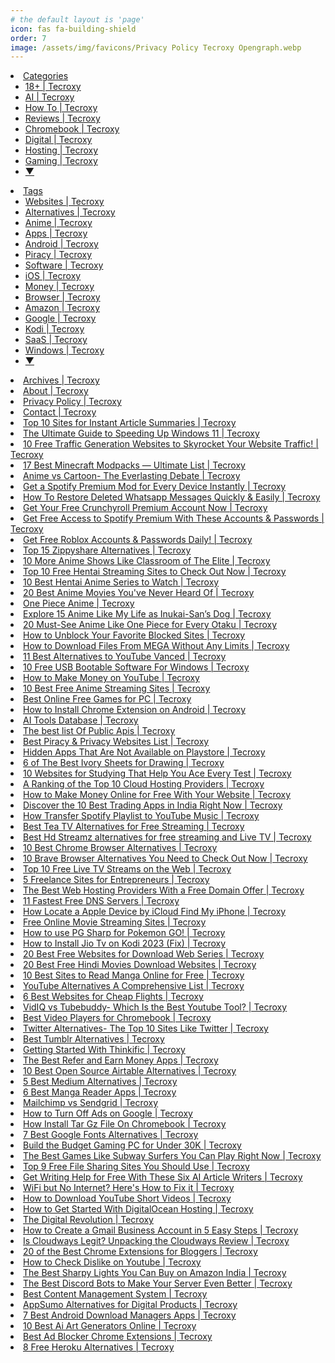```yaml
---
# the default layout is 'page'
icon: fas fa-building-shield
order: 7
image: /assets/img/favicons/Privacy Policy Tecroxy Opengraph.webp
---
```


<!DOCTYPE HTML>

<li><a href="#" onclick="return false">Categories</a><ul>
<li><a href="https://tecroxy.com/categories/18/">18+ | Tecroxy</a></li>
<li><a href="https://tecroxy.com/categories/ai/">AI | Tecroxy</a></li>
<li><a href="https://tecroxy.com/categories/how-to/">How To | Tecroxy</a></li>
<li><a href="https://tecroxy.com/categories/reviews/">Reviews | Tecroxy</a></li>
<li><a href="https://tecroxy.com/categories/chromebook/">Chromebook | Tecroxy</a></li>
<li class="collapsed_item"><a href="https://tecroxy.com/categories/digital/">Digital | Tecroxy</a></li>
<li class="collapsed_item"><a href="https://tecroxy.com/categories/hosting/">Hosting | Tecroxy</a></li>
<li class="collapsed_item"><a href="https://tecroxy.com/categories/gaming/">Gaming | Tecroxy</a></li>
<li class="expand_items"><a href="#"> &#x25BC; </a></li>
</ul>
</li>
<li><a href="#" onclick="return false">Tags</a><ul>
<li><a href="https://tecroxy.com/tags/websites/">Websites | Tecroxy</a></li>
<li><a href="https://tecroxy.com/tags/alternatives/">Alternatives | Tecroxy</a></li>
<li><a href="https://tecroxy.com/tags/anime/">Anime | Tecroxy</a></li>
<li><a href="https://tecroxy.com/tags/apps/">Apps | Tecroxy</a></li>
<li><a href="https://tecroxy.com/tags/android/">Android | Tecroxy</a></li>
<li class="collapsed_item"><a href="https://tecroxy.com/tags/piracy/">Piracy | Tecroxy</a></li>
<li class="collapsed_item"><a href="https://tecroxy.com/tags/software/">Software | Tecroxy</a></li>
<li class="collapsed_item"><a href="https://tecroxy.com/tags/ios/">iOS | Tecroxy</a></li>
<li class="collapsed_item"><a href="https://tecroxy.com/tags/money/">Money | Tecroxy</a></li>
<li class="collapsed_item"><a href="https://tecroxy.com/tags/browser/">Browser | Tecroxy</a></li>
<li class="collapsed_item"><a href="https://tecroxy.com/tags/amazon/">Amazon | Tecroxy</a></li>
<li class="collapsed_item"><a href="https://tecroxy.com/tags/google/">Google | Tecroxy</a></li>
<li class="collapsed_item"><a href="https://tecroxy.com/tags/kodi/">Kodi | Tecroxy</a></li>
<li class="collapsed_item"><a href="https://tecroxy.com/tags/saas/">SaaS | Tecroxy</a></li>
<li class="collapsed_item"><a href="https://tecroxy.com/tags/windows/">Windows | Tecroxy</a></li>
<li class="expand_items"><a href="#"> &#x25BC; </a></li>
</ul>
</li>
<li><a href="https://tecroxy.com/archives">Archives | Tecroxy</a></li>
<li><a href="https://tecroxy.com/about">About | Tecroxy</a></li>
<li><a href="https://tecroxy.com/privacy-policy">Privacy Policy | Tecroxy</a></li>
<li><a href="https://tecroxy.com/contact">Contact | Tecroxy</a></li>
<li><a href="https://tecroxy.com/sites-for-instant-article-summaries">Top 10 Sites for Instant Article Summaries | Tecroxy</a></li>
<li><a href="https://tecroxy.com/how-to-speed-up-windows-11">The Ultimate Guide to Speeding Up Windows 11 | Tecroxy</a></li>
<li><a href="https://tecroxy.com/free-website-traffic-generators">10 Free Traffic Generation Websites to Skyrocket Your Website Traffic! | Tecroxy</a></li>
<li><a href="https://tecroxy.com/best-minecraft-modpacks">17 Best Minecraft Modpacks — Ultimate List | Tecroxy</a></li>
<li><a href="https://tecroxy.com/anime-vs-cartoon">Anime vs Cartoon- The Everlasting Debate | Tecroxy</a></li>
<li><a href="https://tecroxy.com/spotify-music-premium-mod">Get a Spotify Premium Mod for Every Device Instantly | Tecroxy</a></li>
<li><a href="https://tecroxy.com/how-to-recover-deleted-whatsapp-messages">How To Restore Deleted Whatsapp Messages Quickly & Easily | Tecroxy</a></li>
<li><a href="https://tecroxy.com/free-crunchyroll-accounts">Get Your Free Crunchyroll Premium Account Now | Tecroxy</a></li>
<li><a href="https://tecroxy.com/free-spotify-accounts">Get Free Access to Spotify Premium With These Accounts & Passwords | Tecroxy</a></li>
<li><a href="https://tecroxy.com/free-roblox-accounts">Get Free Roblox Accounts & Passwords Daily! | Tecroxy</a></li>
<li><a href="https://tecroxy.com/zippyshare-alternatives">Top 15 Zippyshare Alternatives | Tecroxy</a></li>
<li><a href="https://tecroxy.com/10-best-anime-like-classroom-of-the-elite">10 More Anime Shows Like Classroom of The Elite | Tecroxy</a></li>
<li><a href="https://tecroxy.com/free-hentai-streaming-websites">Top 10 Free Hentai Streaming Sites to Check Out Now | Tecroxy</a></li>
<li><a href="https://tecroxy.com/best-hentai-anime">10 Best Hentai Anime Series to Watch | Tecroxy</a></li>
<li><a href="https://tecroxy.com/20-best-underrated-anime-movies">20 Best Anime Movies You've Never Heard Of | Tecroxy</a></li>
<li><a href="https://tecroxy.com/one-piece">One Piece Anime | Tecroxy</a></li>
<li><a href="https://tecroxy.com/anime-like-my-life-as-inukai-sans-dog">Explore 15 Anime Like My Life as Inukai-San’s Dog | Tecroxy</a></li>
<li><a href="https://tecroxy.com/anime-like-one-piece">20 Must-See Anime Like One Piece for Every Otaku | Tecroxy</a></li>
<li><a href="https://tecroxy.com/how-to-unblock-websites">How to Unblock Your Favorite Blocked Sites | Tecroxy</a></li>
<li><a href="https://tecroxy.com/how-to-bypass-mega-download-limit">How to Download Files From MEGA Without Any Limits | Tecroxy</a></li>
<li><a href="https://tecroxy.com/youtube-vanced-alternatives">11 Best Alternatives to YouTube Vanced | Tecroxy</a></li>
<li><a href="https://tecroxy.com/free-usb-bootable-software">10 Free USB Bootable Software For Windows | Tecroxy</a></li>
<li><a href="https://tecroxy.com/how-to-make-money-on-youtube">How to Make Money on YouTube | Tecroxy</a></li>
<li><a href="https://tecroxy.com/10-best-free-anime-streaming-sites">10 Best Free Anime Streaming Sites | Tecroxy</a></li>
<li><a href="https://tecroxy.com/best-online-free-games-for-pc">Best Online Free Games for PC | Tecroxy</a></li>
<li><a href="https://tecroxy.com/how-to-install-chrome-extension-on-android">How to Install Chrome Extension on Android | Tecroxy</a></li>
<li><a href="https://tecroxy.com/ai-tools-database">AI Tools Database | Tecroxy</a></li>
<li><a href="https://tecroxy.com/best-public-apis">The best list Of Public Apis | Tecroxy</a></li>
<li><a href="https://tecroxy.com/awesome-piracy">Best Piracy & Privacy Websites List | Tecroxy</a></li>
<li><a href="https://tecroxy.com/secret-apps-not-available-on-playstore">Hidden Apps That Are Not Available on Playstore | Tecroxy</a></li>
<li><a href="https://tecroxy.com/best-ivory-sheets">6 of The Best Ivory Sheets for Drawing | Tecroxy</a></li>
<li><a href="https://tecroxy.com/best-study-websites">10 Websites for Studying That Help You Ace Every Test | Tecroxy</a></li>
<li><a href="https://tecroxy.com/best-cloud-hostings">A Ranking of the Top 10 Cloud Hosting Providers | Tecroxy</a></li>
<li><a href="https://tecroxy.com/how-websites-make-money">How to Make Money Online for Free With Your Website | Tecroxy</a></li>
<li><a href="https://tecroxy.com/10-best-trading-apps-in-india">Discover the 10 Best Trading Apps in India Right Now | Tecroxy</a></li>
<li><a href="https://tecroxy.com/spotify-to-youtube-music">How Transfer Spotify Playlist to YouTube Music | Tecroxy</a></li>
<li><a href="https://tecroxy.com/tea-tv-alternatives">Best Tea TV Alternatives for Free Streaming | Tecroxy</a></li>
<li><a href="https://tecroxy.com/hd-streamz-alternatives">Best Hd Streamz alternatives for free streaming and Live TV | Tecroxy</a></li>
<li><a href="https://tecroxy.com/chrome-browser-alternatives">10 Best Chrome Browser Alternatives | Tecroxy</a></li>
<li><a href="https://tecroxy.com/brave-browser-alternatives">10 Brave Browser Alternatives You Need to Check Out Now | Tecroxy</a></li>
<li><a href="https://tecroxy.com/free-live-tv-streaming-sites">Top 10 Free Live TV Streams on the Web | Tecroxy</a></li>
<li><a href="https://tecroxy.com/best-freelance-websites">5 Freelance Sites for Entrepreneurs | Tecroxy</a></li>
<li><a href="https://tecroxy.com/web-hostings-with-free-domain-name">The Best Web Hosting Providers With a Free Domain Offer | Tecroxy</a></li>
<li><a href="https://tecroxy.com/fastest-free-dns-servers">11 Fastest Free DNS Servers | Tecroxy</a></li>
<li><a href="https://tecroxy.com/how-locate-a-apple-device-by-icloud-find-my-iphone">How Locate a Apple Device by iCloud Find My iPhone | Tecroxy</a></li>
<li><a href="https://tecroxy.com/free-online-movie-streaming-sites">Free Online Movie Streaming Sites | Tecroxy</a></li>
<li><a href="https://tecroxy.com/how-to-use-pg-sharp-for-pokemon-go">How to use PG Sharp for Pokemon GO! | Tecroxy</a></li>
<li><a href="https://tecroxy.com/how-to-install-jio-tv-on-kodi">How to Install Jio Tv on Kodi 2023 (Fix) | Tecroxy</a></li>
<li><a href="https://tecroxy.com/20-best-free-websites-for-download-web-series">20 Best Free Websites for Download Web Series | Tecroxy</a></li>
<li><a href="https://tecroxy.com/20-best-free-hindi-movies-download-websites">20 Best Free Hindi Movies Download Websites | Tecroxy</a></li>
<li><a href="https://tecroxy.com/10-best-sites-to-read-manga-online-for-free">10 Best Sites to Read Manga Online for Free | Tecroxy</a></li>
<li><a href="https://tecroxy.com/youtube-alternatives">YouTube Alternatives A Comprehensive List | Tecroxy</a></li>
<li><a href="https://tecroxy.com/websites-for-cheap-flights">6 Best Websites for Cheap Flights | Tecroxy</a></li>
<li><a href="https://tecroxy.com/vidiq-vs-tubebuddy">VidIQ vs Tubebuddy- Which Is the Best Youtube Tool? | Tecroxy</a></li>
<li><a href="https://tecroxy.com/video-players-for-chromebook">Best Video Players for Chromebook | Tecroxy</a></li>
<li><a href="https://tecroxy.com/twitter-alternatives">Twitter Alternatives- The Top 10 Sites Like Twitter | Tecroxy</a></li>
<li><a href="https://tecroxy.com/tumblr-alternatives">Best Tumblr Alternatives | Tecroxy</a></li>
<li><a href="https://tecroxy.com/thinkific-review">Getting Started With Thinkific | Tecroxy</a></li>
<li><a href="https://tecroxy.com/refer-and-earn-money-apps">The Best Refer and Earn Money Apps | Tecroxy</a></li>
<li><a href="https://tecroxy.com/open-source-airtable-alternatives">10 Best Open Source Airtable Alternatives | Tecroxy</a></li>
<li><a href="https://tecroxy.com/medium-alternatives">5 Best Medium Alternatives | Tecroxy</a></li>
<li><a href="https://tecroxy.com/manga-reader-apps">6 Best Manga Reader Apps | Tecroxy</a></li>
<li><a href="https://tecroxy.com/mailchimp-vs-sendgrid">Mailchimp vs Sendgrid | Tecroxy</a></li>
<li><a href="https://tecroxy.com/how-to-stop-google-ads">How to Turn Off Ads on Google | Tecroxy</a></li>
<li><a href="https://tecroxy.com/how-install-tar-gz-file-on-chromebook">How Install Tar Gz File On Chromebook | Tecroxy</a></li>
<li><a href="https://tecroxy.com/google-fonts-alternatives">7 Best Google Fonts Alternatives | Tecroxy</a></li>
<li><a href="https://tecroxy.com/gaming-pc-build-under-30000">Build the Budget Gaming PC for Under 30K | Tecroxy</a></li>
<li><a href="https://tecroxy.com/games-like-subway-surfers">The Best Games Like Subway Surfers You Can Play Right Now | Tecroxy</a></li>
<li><a href="https://tecroxy.com/free-file-sharing-sites">Top 9 Free File Sharing Sites You Should Use | Tecroxy</a></li>
<li><a href="https://tecroxy.com/free-ai-content-generator">Get Writing Help for Free With These Six AI Article Writers | Tecroxy</a></li>
<li><a href="https://tecroxy.com/fix-android-connected-to-wifi-but-no-internet">WiFi but No Internet? Here's How to Fix it | Tecroxy</a></li>
<li><a href="https://tecroxy.com/download-youtube-shorts">How to Download YouTube Short Videos | Tecroxy</a></li>
<li><a href="https://tecroxy.com/digitalocean-review">How to Get Started With DigitalOcean Hosting | Tecroxy</a></li>
<li><a href="https://tecroxy.com/digital-revolution">The Digital Revolution | Tecroxy</a></li>
<li><a href="https://tecroxy.com/create-gmail-business-account">How to Create a Gmail Business Account in 5 Easy Steps | Tecroxy</a></li>
<li><a href="https://tecroxy.com/cloudways-review">Is Cloudways Legit? Unpacking the Cloudways Review | Tecroxy</a></li>
<li><a href="https://tecroxy.com/chrome-extensions-for-bloggers">20 of the Best Chrome Extensions for Bloggers | Tecroxy</a></li>
<li><a href="https://tecroxy.com/check-dislike-on-youtube">How to Check Dislike on Youtube | Tecroxy</a></li>
<li><a href="https://tecroxy.com/best-sharpy-lights">The Best Sharpy Lights You Can Buy on Amazon India | Tecroxy</a></li>
<li><a href="https://tecroxy.com/best-discord-bots">The Best Discord Bots to Make Your Server Even Better | Tecroxy</a></li>
<li><a href="https://tecroxy.com/best-cms-platforms">Best Content Management System | Tecroxy</a></li>
<li><a href="https://tecroxy.com/appsumo-alternatives">AppSumo Alternatives for Digital Products | Tecroxy</a></li>
<li><a href="https://tecroxy.com/android-download-managers">7 Best Android Download Managers Apps | Tecroxy</a></li>
<li><a href="https://tecroxy.com/ai-art-generators">10 Best Ai Art Generators Online | Tecroxy</a></li>
<li><a href="https://tecroxy.com/ad-block-chrome-extensions">Best Ad Blocker Chrome Extensions | Tecroxy</a></li>
<li><a href="https://tecroxy.com/8-free-heroku-alternatives">8 Free Heroku Alternatives | Tecroxy</a></li>
</ul>
</nav>

</html>
